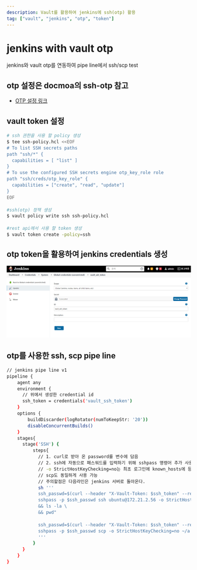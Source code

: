 ```yaml
---
description: Vault를 활용하여 jenkins에 ssh(otp) 활용
tag: ["vault", "jenkins", "otp", "token"]
---
```

# jenkins with vault otp
jenkins와 vault otp를 연동하여 pipe line에서 ssh/scp test

## otp 설정은 docmoa의 ssh-otp 참고
- [OTP 설정 링크](/04-HashiCorp/06-Vault/02-Secret_Engine/ssh-otp-redhat.html)

## vault token 설정
```bash
# ssh 권한을 사용 할 policy 생성
$ tee ssh-policy.hcl <<EOF
# To list SSH secrets paths
path "ssh/*" {
  capabilities = [ "list" ]
}
# To use the configured SSH secrets engine otp_key_role role
path "ssh/creds/otp_key_role" {
  capabilities = ["create", "read", "update"]
}
EOF

#ssh(otp) 정책 생성
$ vault policy write ssh ssh-policy.hcl

#rest api에서 사용 할 token 생성
$ vault token create -policy=ssh
```

## otp token을 활용하여 jenkins credentials 생성
![](./image/vault_jenkins_token.png)

## otp를 사용한 ssh, scp pipe line
``` bash
// jenkins pipe line v1
pipeline {
    agent any
    environment {
      // 위에서 생성한 credential id
      ssh_token = credentials('vault_ssh_token')
    }
    options {
        buildDiscarder(logRotator(numToKeepStr: '20'))
        disableConcurrentBuilds()
    }
    stages{   
      stage('SSH') {
          steps{
            // 1. curl로 받아 온 password를 변수에 담음
            // 2. ssh에 자동으로 패스워드를 입력하기 위해 sshpass 명령어 추가 사용 
            // -o StrictHostKeyChecking=no는 최초 로그인에 known_hosts에 등록하는 문구 무시
            // scp도 동일하게 사용 가능
            // 주의할점은 다음라인은 jenkins 서버로 돌아온다.
            sh '''
            ssh_passwd=$(curl --header "X-Vault-Token: $ssh_token" --request POST --data '{"ip": "172.21.2.56"}' http://172.21.2.50:8200/v1/ssh/creds/otp_key_role  | jq ".data.key" | tr -d '""')
            sshpass -p $ssh_passwd ssh ubuntu@172.21.2.56 -o StrictHostKeyChecking=no "cd /usr/local \
            && ls -la \
            && pwd"

            ssh_passwd=$(curl --header "X-Vault-Token: $ssh_token" --request POST --data '{"ip": "172.21.2.56"}' http://172.21.2.50:8200/v1/ssh/creds/otp_key_role  | jq ".data.key" | tr -d '""')
            sshpass -p $ssh_passwd scp -o StrictHostKeyChecking=no ~/a ubuntu@172.21.2.56:~/test 
            '''
          }
      }
    }
}
```